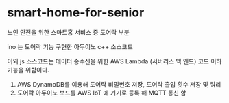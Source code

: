 # smart-home-for-senior
노인 안전을 위한 스마트홈 서비스 중 도어락 부분

ino 는 도어락 기능 구현한 아두이노 c++ 소스코드

이외 js 소스코드는 데이터 송수신을 위한 AWS Lambda (서버리스 백 엔드) 코드
이하 기능을 위함이다.
1. AWS DynamoDB를 이용해 도어락 비밀번호 저장, 도어락 출입 횟수 저장 및 쿼리  
2. 도어락 아두이노 보드를 AWS IoT 에 기기로 등록 해 MQTT 통신 함
